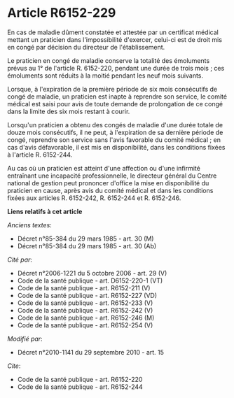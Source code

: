 # Article R6152-229

En cas de maladie dûment constatée et attestée par un certificat médical mettant un praticien dans l'impossibilité d'exercer,
celui-ci est de droit mis en congé par décision du directeur de l'établissement. 

Le praticien en congé de maladie conserve la totalité des émoluments prévus au 1° de l'article R. 6152-220, pendant une durée
de trois mois ; ces émoluments sont réduits à la moitié pendant les neuf mois suivants. 

Lorsque, à l'expiration de la première période de six mois consécutifs de congé de maladie, un praticien est inapte à
reprendre son service, le comité médical est saisi pour avis de toute demande de prolongation de ce congé dans la limite des
six mois restant à courir. 

Lorsqu'un praticien a obtenu des congés de maladie d'une durée totale de douze mois consécutifs, il ne peut, à l'expiration
de sa dernière période de congé, reprendre son service sans l'avis favorable du comité médical ; en cas d'avis défavorable,
il est mis en disponibilité, dans les conditions fixées à l'article R. 6152-244. 

Au cas où un praticien est atteint d'une affection ou d'une infirmité entraînant une incapacité professionnelle, le directeur
général du Centre national de gestion peut prononcer d'office la mise en disponibilité du praticien en cause, après avis du
comité médical et dans les conditions fixées aux articles R. 6152-242, R. 6152-244 et R. 6152-246.

**Liens relatifs à cet article**

_Anciens textes_:

  - Décret n°85-384 du 29 mars 1985 - art. 30 (M)
  - Décret n°85-384 du 29 mars 1985 - art. 30 (Ab)

_Cité par_:

  - Décret n°2006-1221 du 5 octobre 2006 - art. 29 (V)
  - Code de la santé publique - art. D6152-220-1 (VT)
  - Code de la santé publique - art. R6152-211 (V)
  - Code de la santé publique - art. R6152-227 (VD)
  - Code de la santé publique - art. R6152-233 (V)
  - Code de la santé publique - art. R6152-242 (V)
  - Code de la santé publique - art. R6152-246 (M)
  - Code de la santé publique - art. R6152-254 (V)

_Modifié par_:

  - Décret n°2010-1141 du 29 septembre 2010 - art. 15

_Cite_:

  - Code de la santé publique - art. R6152-220
  - Code de la santé publique - art. R6152-244
